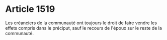 # Article 1519

Les créanciers de la communauté ont toujours le droit de faire vendre les effets compris dans le préciput, sauf le recours de l'époux sur le reste de la communauté.